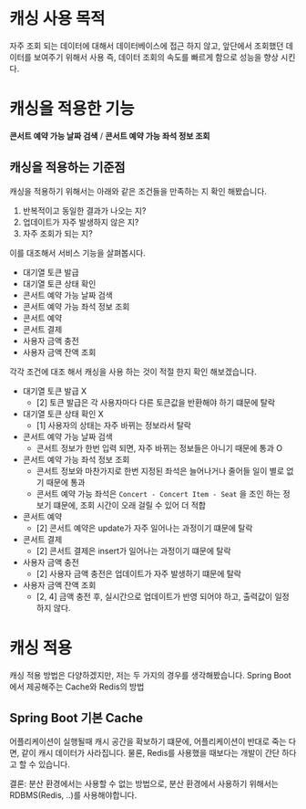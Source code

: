 # 캐싱 사용 목적
자주 조회 되는 데이터에 대해서 데이터베이스에 접근 하지 않고, 앞단에서 조회했던 데이터를 보여주기 위해서 사용
즉, 데이터 조회의 속도를 빠르게 함으로 성능을 향상 시킨다.

# 캐싱을 적용한 기능
**콘서트 예약 가능 날짜 검색** / **콘서트 예약 가능 좌석 정보 조회**

## 캐싱을 적용하는 기준점
캐싱을 적용하기 위해서는 아래와 같은 조건들을 만족하는 지 확인 해봤습니다.
1. 반복적이고 동일한 결과가 나오는 지?
2. 업데이트가 자주 발생하지 않은 지?
3. 자주 조회가 되는 지?

이를 대조해서 서비스 기능을 살펴봅시다.
- 대기열 토큰 발급
- 대기열 토큰 상태 확인
- 콘서트 예약 가능 날짜 검색
- 콘서트 예약 가능 좌석 정보 조회
- 콘서트 예약
- 콘서트 결제
- 사용자 금액 충전
- 사용자 금액 잔액 조회

각각 조건에 대조 해서 캐싱을 사용 하는 것이 적절 한지 확인 해보겠습니다.

- 대기열 토큰 발급 X 
  - [2] 토큰 발급은 각 사용자마다 다른 토큰값을 반환해야 하기 떄문에 탈락
- 대기열 토큰 상태 확인 X 
  - [1] 사용자의 상태는 자주 바뀌는 정보라서 탈락
- 콘서트 예약 가능 날짜 검색 
  - 콘서트 정보가 한번 입력 되면, 자주 바뀌는 정보들은 아니기 때문에 통과 O
- 콘서트 예약 가능 좌석 정보 조회 
  - 콘서트 정보와 마찬가지로 한번 지정된 좌석은 늘어나거나 줄어들 일이 별로 없기 때문에 통과
  - 콘서트 예약 가능 좌석은 `Concert - Concert Item - Seat` 을 조인 하는 정보기 떄문에, 조회 시간이 오래 걸릴 수 있어 더 적합
- 콘서트 예약 
  - [2] 콘서트 예약은 update가 자주 일어나는 과정이기 떄문에 탈락
- 콘서트 결제 
  - [2] 콘서트 결제은 insert가 일어나는 과정이기 떄문에 탈락
- 사용자 금액 충전 
  - [2] 사용자 금액 충전은 업데이트가 자주 발생하기 떄문에 탈락
- 사용자 금액 잔액 조회 
  - [2, 4] 금액 충전 후, 실시간으로 업데이트가 반영 되어야 하고, 출력값이 일정하지 않다.

# 캐싱 적용
캐싱 적용 방법은 다양하겠지만, 저는 두 가지의 경우를 생각해봤습니다.
Spring Boot에서 제공해주는 Cache와 Redis의 방법

## Spring Boot 기본 Cache
어플리케이션이 실행될때 캐시 공간을 확보하기 떄문에, 어플리케이션이 반대로 죽는 다면, 같이 캐시 데이터가 사라집니다.
물론, Redis를 사용했을 때보다는 개발이 간단 하다고 할 수 있습니다.

결론: 분산 환경에서는 사용할 수 없는 방법으로, 분산 환경에서 사용하기 위해서는 RDBMS(Redis, ..)를 사용해야합니다.